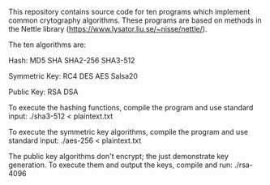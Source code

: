 This repository contains source code for ten programs which implement common crytography algorithms. These programs are based on methods in the Nettle library (https://www.lysator.liu.se/~nisse/nettle/).

The ten algorithms are:

Hash:
MD5
SHA
SHA2-256
SHA3-512

Symmetric Key:
RC4
DES
AES
Salsa20

Public Key:
RSA
DSA

To execute the hashing functions, compile the program and use standard input:
./sha3-512 < plaintext.txt

To execute the symmetric key algorithms, compile the program and use standard input:
./aes-256 < plaintext.txt

The public key algorithms don't encrypt; the just demonstrate key generation. To execute them and output the keys, compile and run:
./rsa-4096
